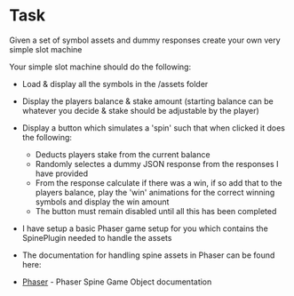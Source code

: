 # Task #

Given a set of symbol assets and dummy responses create your own very simple slot machine

Your simple slot machine should do the following:

* Load & display all the symbols in the /assets folder
* Display the players balance & stake amount (starting balance can be whatever you decide & stake should be adjustable by the player)
* Display a button which simulates a 'spin' such that when clicked it does the following:
	* Deducts players stake from the current balance
	* Randomly selectes a dummy JSON response from the responses I have provided
	* From the response calculate if there was a win, if so add that to the players balance, play the 'win' animations for the correct winning symbols and display the win amount
	* The button must remain disabled until all this has been completed

* I have setup a basic Phaser game setup for you which contains the SpinePlugin needed to handle the assets

* The documentation for handling spine assets in Phaser can be found here:
* [Phaser](https://photonstorm.github.io/phaser3-docs/SpineGameObject.html) - Phaser Spine Game Object documentation